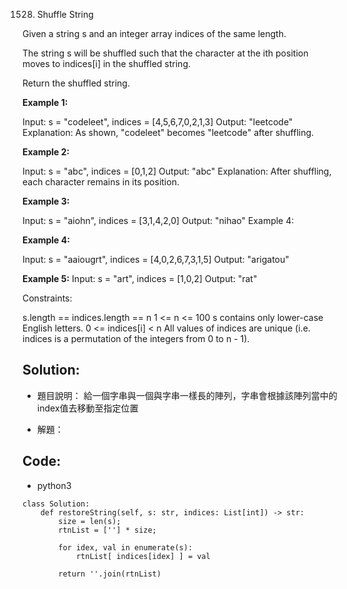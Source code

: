 1528. Shuffle String

Given a string s and an integer array indices of the same length.

The string s will be shuffled such that the character at the ith position moves to indices[i] in the shuffled string.

Return the shuffled string.
 

**Example 1:**

Input: s = "codeleet", indices = [4,5,6,7,0,2,1,3]
Output: "leetcode"
Explanation: As shown, "codeleet" becomes "leetcode" after shuffling.

**Example 2:**

Input: s = "abc", indices = [0,1,2]
Output: "abc"
Explanation: After shuffling, each character remains in its position.

**Example 3:**

Input: s = "aiohn", indices = [3,1,4,2,0]
Output: "nihao"
Example 4:

**Example 4:**

Input: s = "aaiougrt", indices = [4,0,2,6,7,3,1,5]
Output: "arigatou"

**Example 5:**
Input: s = "art", indices = [1,0,2]
Output: "rat"


Constraints:

s.length == indices.length == n
1 <= n <= 100
s contains only lower-case English letters.
0 <= indices[i] < n
All values of indices are unique (i.e. indices is a permutation of the integers from 0 to n - 1).



## Solution:
- 題目說明：
    給一個字串與一個與字串一樣長的陣列，字串會根據該陣列當中的index值去移動至指定位置

- 解題：
    
        
## Code:
- python3
```py3
class Solution:
    def restoreString(self, s: str, indices: List[int]) -> str:
        size = len(s);
        rtnList = [''] * size;
        
        for idex, val in enumerate(s):
            rtnList[ indices[idex] ] = val
        
        return ''.join(rtnList)
        
```